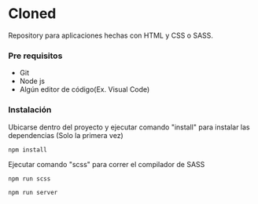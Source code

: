 # Cloned

Repository para aplicaciones hechas con HTML y CSS o SASS.  

### Pre requisitos

- Git
- Node js
- Algún editor de código(Ex. Visual Code)

### Instalación

Ubicarse dentro del proyecto y ejecutar comando "install" para instalar las dependencias (Solo la primera vez)

    npm install

Ejecutar comando "scss" para correr el compilador de SASS 

    npm run scss

<!-- y el comando "server" para iniciar el servidor local (En una terminal diferente cada uno). -->

    npm run server
